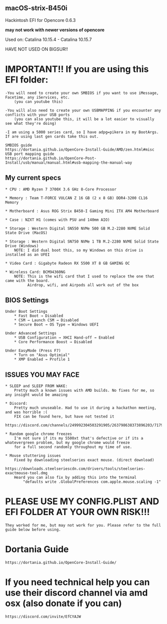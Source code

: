 ## macOS-strix-B450i
Hackintosh EFI for Opencore 0.6.3

**may not work with newer versions of opencore**

Used on: Catalina 10.15.4 - Catalina 10.15.7 

HAVE NOT USED ON BIGSUR!!

# IMPORTANT!! If you are using this EFI folder:
    -You will need to create your own SMBIOS if you want to use iMessage, Facetime, any iServices, etc. 
        (you can youtube this)
    
    -You will also need to create your own USBMAPPING if you encounter any conflicts with your USB ports
        (you can also youtube this, it will be a lot easier to visually see what they're doing)
        
    -I am using a 5000 series card, so I have adpg=pikera in my BootArgs. If are using last gen cards take this out. 
    
    SMBIOS guide
    https://dortania.github.io/OpenCore-Install-Guide/AMD/zen.html#misc
    USB port mapping guide
    https://dortania.github.io/OpenCore-Post-Install/usb/manual/manual.html#usb-mapping-the-manual-way
    
## My current specs
    * CPU : AMD Ryzen 7 3700X 3.6 GHz 8-Core Processor
    
    * Memory : Team T-FORCE VULCAN Z 16 GB (2 x 8 GB) DDR4-3200 CL16 Memory
    
    * Motherboard : Asus ROG Strix B450-I Gaming Mini ITX AM4 Motherboard
    
    * Case : NZXT H1 (comes with PSU and 140mm AIO)
    
    * Storage : Western Digital SN550 NVMe 500 GB M.2-2280 NVME Solid State Drive (MacOS)
    
    * Storage : Western Digital SN750 NVMe 1 TB M.2-2280 NVME Solid State Drive (Windows)
        NOTE: I did dual boot this, so my Windows on this drive is installed as an UFEI
    
    * Video Card : Gigabyte Radeon RX 5500 XT 8 GB GAMING OC
    
    * Wireless Card: BCM94360NG
        NOTE: This is the wifi card that I used to replace the one that came with the board. 
              Airdrop, wifi, and Airpods all work out of the box
              
## BIOS Settings
    Under Boot Settings
        * Fast Boot → Disabled
        * CSM → Launch CSM → Disabled
        * Secure Boot → OS Type → Windows UEFI
        
    Under Advanced Settings
        * USB Configuration → XHCI Hand-off → Enabled
        * Core Performance Boost → Disabled
        
    Under EasyMode (Press F7)
        * Turn on "Asus Optimial"
        * XMP Enabled → Profile 1
        
        
## ISSUES YOU MAY FACE
    * SLEEP and SLEEP FROM WAKE:
        Pretty much a known issues with AMD builds. No fixes for me, so any insight would be amazing
        
    * Discord:
        Pretty much unuseable. Had to use it during a hackathon meeting, and was horrible :(
        FIX can be found here, but have not tested it
        https://discord.com/channels/249992304503291905/263798638373896203/717912500498333746
        
    * Random google chrome freezes
        I'm not sure if its my 5500xt that's defective or if its a whatevergreen problem, but my google chrome would freeze 
        for a full second randomly throughout my time of use.
        
    * Mouse stuttering issues
        Fixed by downloading steelseries exact mouse. (direct download)
            https://downloads.steelseriescdn.com/drivers/tools/steelseries-exactmouse-tool.dmg
        Heard you can also fix by adding this into the terminal
            "defaults write .GlobalPreferences com.apple.mouse.scaling -1"
        
# PLEASE USE MY CONFIG.PLIST AND EFI FOLDER AT YOUR OWN RISK!!!
    They worked for me, but may not work for you. Please refer to the full guide below before using.

# Dortania Guide
    https://dortania.github.io/OpenCore-Install-Guide/
# If you need technical help you can use their discord channel via amd osx (also donate if you can)
    https://discord.com/invite/EfCYAJW
    

